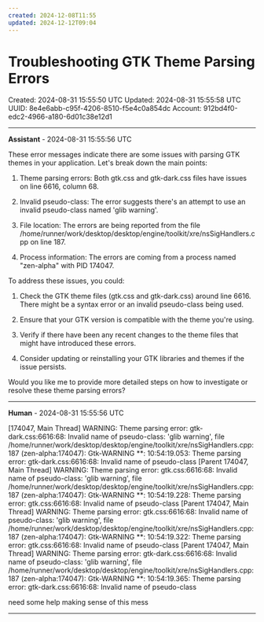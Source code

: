 ```yaml
---
created: 2024-12-08T11:55
updated: 2024-12-12T09:04
---
```

# Troubleshooting GTK Theme Parsing Errors

Created: 2024-08-31 15:55:50 UTC
Updated: 2024-08-31 15:55:58 UTC
UUID: 8e4e6abb-c95f-4206-8510-f5e4c0a854dc
Account: 912bd4f0-edc2-4966-a180-6d01c38e12d1

---

**Assistant** - 2024-08-31 15:55:56 UTC

 These error messages indicate there are some issues with parsing GTK themes in your application. Let's break down the main points:

1. Theme parsing errors: Both gtk.css and gtk-dark.css files have issues on line 6616, column 68.

2. Invalid pseudo-class: The error suggests there's an attempt to use an invalid pseudo-class named 'glib warning'.

3. File location: The errors are being reported from the file /home/runner/work/desktop/desktop/engine/toolkit/xre/nsSigHandlers.cpp on line 187.

4. Process information: The errors are coming from a process named "zen-alpha" with PID 174047.

To address these issues, you could:

1. Check the GTK theme files (gtk.css and gtk-dark.css) around line 6616. There might be a syntax error or an invalid pseudo-class being used.

2. Ensure that your GTK version is compatible with the theme you're using.

3. Verify if there have been any recent changes to the theme files that might have introduced these errors.

4. Consider updating or reinstalling your GTK libraries and themes if the issue persists.

Would you like me to provide more detailed steps on how to investigate or resolve these theme parsing errors?

---

**Human** - 2024-08-31 15:55:56 UTC

[174047, Main Thread] WARNING: Theme parsing error: gtk-dark.css:6616:68: Invalid name of pseudo-class: 'glib warning', file /home/runner/work/desktop/desktop/engine/toolkit/xre/nsSigHandlers.cpp:187
(zen-alpha:174047): Gtk-WARNING **: 10:54:19.053: Theme parsing error: gtk-dark.css:6616:68: Invalid name of pseudo-class
[Parent 174047, Main Thread] WARNING: Theme parsing error: gtk.css:6616:68: Invalid name of pseudo-class: 'glib warning', file /home/runner/work/desktop/desktop/engine/toolkit/xre/nsSigHandlers.cpp:187
(zen-alpha:174047): Gtk-WARNING **: 10:54:19.228: Theme parsing error: gtk.css:6616:68: Invalid name of pseudo-class
[Parent 174047, Main Thread] WARNING: Theme parsing error: gtk.css:6616:68: Invalid name of pseudo-class: 'glib warning', file /home/runner/work/desktop/desktop/engine/toolkit/xre/nsSigHandlers.cpp:187
(zen-alpha:174047): Gtk-WARNING **: 10:54:19.322: Theme parsing error: gtk.css:6616:68: Invalid name of pseudo-class
[Parent 174047, Main Thread] WARNING: Theme parsing error: gtk-dark.css:6616:68: Invalid name of pseudo-class: 'glib warning', file /home/runner/work/desktop/desktop/engine/toolkit/xre/nsSigHandlers.cpp:187
(zen-alpha:174047): Gtk-WARNING **: 10:54:19.365: Theme parsing error: gtk-dark.css:6616:68: Invalid name of pseudo-class


need some help making sense of this mess

---

